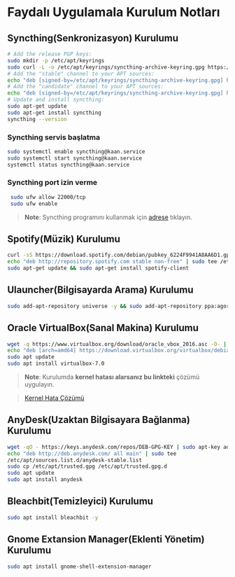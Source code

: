 # Faydalı Uygulamala Kurulum Notları

## Syncthing(Senkronizasyon) Kurulumu

```BASH
# Add the release PGP keys:
sudo mkdir -p /etc/apt/keyrings
sudo curl -L -o /etc/apt/keyrings/syncthing-archive-keyring.gpg https://syncthing.net/release-key.gpg
# Add the "stable" channel to your APT sources:
echo "deb [signed-by=/etc/apt/keyrings/syncthing-archive-keyring.gpg] https://apt.syncthing.net/ syncthing stable" | sudo tee /etc/apt/sources.list.d/syncthing.list
# Add the "candidate" channel to your APT sources:
echo "deb [signed-by=/etc/apt/keyrings/syncthing-archive-keyring.gpg] https://apt.syncthing.net/ syncthing candidate" | sudo tee /etc/apt/sources.list.d/syncthing.list
# Update and install syncthing:
sudo apt-get update
sudo apt-get install syncthing
syncthing --version
```

### Syncthing servis başlatma

```BASH
sudo systemctl enable syncthing@kaan.service
sudo systemctl start syncthing@kaan.service
systemctl status syncthing@kaan.service
```

### Syncthing port izin verme

```BASH
 sudo ufw allow 22000/tcp
 sudo ufw enable
```

> **Note**: Syncthing programını kullanmak için [adrese](http://127.0.0.1:8384) tıklayın.

## Spotify(Müzik) Kurulumu

```BASH
curl -sS https://download.spotify.com/debian/pubkey_6224F9941A8AA6D1.gpg | sudo gpg --dearmor --yes -o /etc/apt/trusted.gpg.d/spotify.gpg
echo "deb http://repository.spotify.com stable non-free" | sudo tee /etc/apt/sources.list.d/spotify.list
sudo apt-get update && sudo apt-get install spotify-client
```

## Ulauncher(Bilgisayarda Arama) Kurulumu

```BASH
sudo add-apt-repository universe -y && sudo add-apt-repository ppa:agornostal/ulauncher -y && sudo apt update && sudo apt install ulauncher
```

## Oracle VirtualBox(Sanal Makina) Kurulumu

```BASH
wget -q https://www.virtualbox.org/download/oracle_vbox_2016.asc -O- | sudo apt-key add -
echo "deb [arch=amd64] https://download.virtualbox.org/virtualbox/debian $(lsb_release -cs) contrib" | sudo tee /etc/apt/sources.list.d/virtualbox.list
sudo apt update
sudo apt install virtualbox-7.0
```

> **Note**: Kurulumda **kernel hatası alarsanız bu linkteki** çözümü uygulayın.

> [Kernel Hata Çözümü](https://superuser.com/questions/1285964/how-to-fix-and-prevent-virtualbox-kernel-driver-not-installed)

## AnyDesk(Uzaktan Bilgisayara Bağlanma) Kurulumu

```BASH
wget -qO - https://keys.anydesk.com/repos/DEB-GPG-KEY | sudo apt-key add -
echo "deb http://deb.anydesk.com/ all main" | sudo tee
/etc/apt/sources.list.d/anydesk-stable.list
sudo cp /etc/apt/trusted.gpg /etc/apt/trusted.gpg.d
sudo apt update
sudo apt install anydesk
```

## Bleachbit(Temizleyici) Kurulumu

```BASH
sudo apt install bleachbit -y
```

## Gnome Extansion Manager(Eklenti Yönetim) Kurulumu

```BASH
sudo apt install gnome-shell-extension-manager
```
